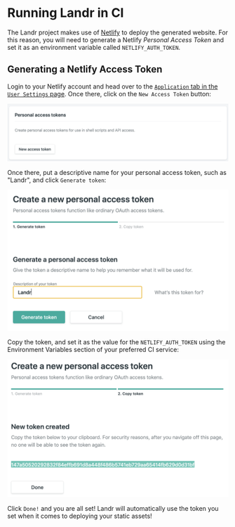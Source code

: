 Running Landr in CI
===================

The Landr project makes use of [Netlify](https://www.netlify.com) to deploy the
generated website. For this reason, you will need to generate a Netlify
*Personal Access Token* and set it as an environment variable called
`NETLIFY_AUTH_TOKEN`.

Generating a Netlify Access Token
---------------------------------

Login to your Netlify account and head over to the [`Application` tab in the
`User Settings` page](https://app.netlify.com/user/applications). Once there,
click on the `New Access Token` button:

![](./assets/netlify-new-access-token.png)

Once there, put a descriptive name for your personal access token, such as
"Landr", and click `Generate token`:

![](./assets/netlify-create-token.png)

Copy the token, and set it as the value for the `NETLIFY_AUTH_TOKEN` using the
Environment Variables section of your preferred CI service:

![](./assets/netlify-copy-access-token.png)

Click `Done!` and you are all set! Landr will automatically use the token you
set when it comes to deploying your static assets!
